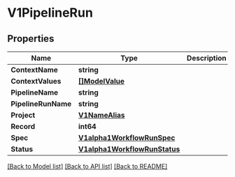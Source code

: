 # V1PipelineRun

## Properties

Name | Type | Description | Notes
------------ | ------------- | ------------- | -------------
**ContextName** | **string** |  | 
**ContextValues** | [**[]ModelValue**](ModelValue.md) |  | 
**PipelineName** | **string** |  | 
**PipelineRunName** | **string** |  | 
**Project** | [**V1NameAlias**](V1NameAlias.md) |  | 
**Record** | **int64** |  | 
**Spec** | [**V1alpha1WorkflowRunSpec**](V1alpha1WorkflowRunSpec.md) |  | 
**Status** | [**V1alpha1WorkflowRunStatus**](V1alpha1WorkflowRunStatus.md) |  | 

[[Back to Model list]](../README.md#documentation-for-models) [[Back to API list]](../README.md#documentation-for-api-endpoints) [[Back to README]](../README.md)


